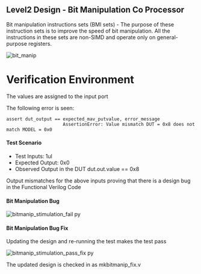 ## Level2 Design  - Bit Manipulation Co Processor 

Bit manipulation instructions sets (BMI sets) - The purpose of these instruction sets is to improve the speed of bit manipulation. All the instructions in these sets are non-SIMD and operate only on general-purpose registers.

![bit_manip](https://user-images.githubusercontent.com/88897605/182021873-17ac8bfe-6082-4a4a-b259-4cfba3ff7704.png)

# Verification Environment

The values are assigned to the input port

The following error is seen:

```
assert dut_output == expected_mav_putvalue, error_message
                     AssertionError: Value mismatch DUT = 0x8 does not match MODEL = 0x0
```
#### Test Scenario
* Test Inputs:  1ul
* Expected Output: 0x0
* Observed Output in the DUT  dut.out.value == 0x8

Output mismatches for the above inputs proving that there is a design bug in the Functional Verilog Code 

#### Bit Manipulation Bug

![bitmanip_stimulation_fail py](https://user-images.githubusercontent.com/88897605/182022379-3c2ae43b-53ae-4bfb-bb7b-e93fc587b97a.png)

#### Bit Manipulation Bug Fix

Updating the design and re-running the test makes the test pass

![bitmanip_stimulation_pass_fix py](https://user-images.githubusercontent.com/88897605/182022444-0ba05b30-fd41-462a-ba2c-049ce62df993.png)

The updated design is checked in as mkbitmanip_fix.v
